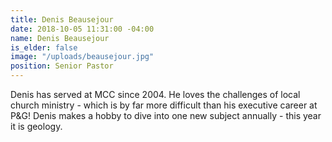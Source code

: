 ```yaml
---
title: Denis Beausejour
date: 2018-10-05 11:31:00 -04:00
name: Denis Beausejour
is_elder: false
image: "/uploads/beausejour.jpg"
position: Senior Pastor
---
```


Denis has served at MCC since 2004. He loves the challenges of local church ministry - which is by far more difficult than his executive career at P&G! Denis makes a hobby to dive into one new subject annually - this year it is geology.